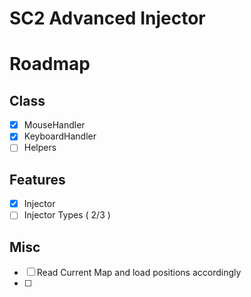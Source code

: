 # SC2 Advanced Injector

# Roadmap

## Class

 * [x] MouseHandler
 * [x] KeyboardHandler
 * [ ] Helpers
 
## Features

 * [x] Injector 
 * [ ] Injector Types ( 2/3 )

## Misc
 * [ ] Read Current Map and load positions accordingly
 * [ ] 
